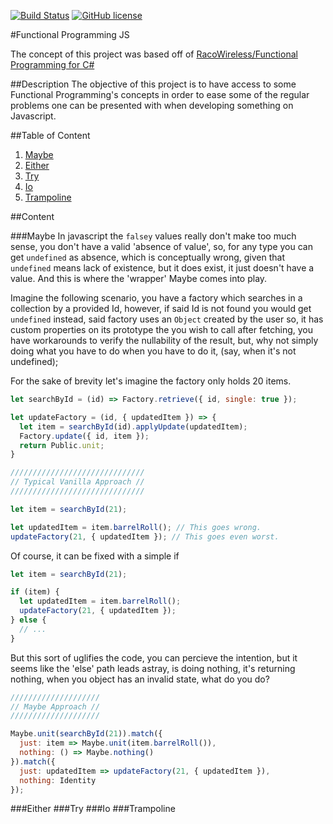 [![Build Status](https://travis-ci.org/karudedios/FunctionalProgramming.js.svg?branch=master)](https://travis-ci.org/karudedios/FunctionalProgramming.js)
[![GitHub license](https://img.shields.io/badge/license-MIT-blue.svg)](https://raw.githubusercontent.com/karudedios/FunctionalProgramming.js/master/LICENSE)

#Functional Programming JS

The concept of this project was based off of [RacoWireless/Functional Programming for C#](https://github.com/RacoWireless/FunctionalProgramming)

##Description
The objective of this project is to have access to some Functional Programming's concepts in order to ease some of the regular problems one can be presented with when developing something on Javascript.


##Table of Content
1. [Maybe](#maybe)
1. [Either](#either)
1. [Try](#try)
1. [Io](#io)
1. [Trampoline](#trampoline)

##Content

###Maybe
In javascript the `falsey` values really don't make too much sense, you don't have a valid 'absence of value', so, for any type you can get `undefined` as absence, which is conceptually wrong, given that `undefined` means lack of existence, but it does exist, it just doesn't have a value. And this is where the 'wrapper' Maybe comes into play.

Imagine the following scenario, you have a factory which searches in a collection by a provided Id, however, if said Id is not found you would get `undefined` instead, said factory uses an `Object` created by the user so, it has custom properties on its prototype the you wish to call after fetching, you have workarounds to verify the nullability of the result, but, why not simply doing what you have to do when you have to do it, (say, when it's not undefined);


For the sake of brevity let's imagine the factory only holds 20 items.

```javascript
let searchById = (id) => Factory.retrieve({ id, single: true });

let updateFactory = (id, { updatedItem }) => {
  let item = searchById(id).applyUpdate(updatedItem);
  Factory.update({ id, item });
  return Public.unit;
}

//////////////////////////////
// Typical Vanilla Approach //
//////////////////////////////

let item = searchById(21);

let updatedItem = item.barrelRoll(); // This goes wrong.
updateFactory(21, { updatedItem }); // This goes even worst.


```

Of course, it can be fixed with  a simple if

```javascript
let item = searchById(21);

if (item) {
  let updatedItem = item.barrelRoll();
  updateFactory(21, { updatedItem });
} else {
  // ...
}

```

But this sort of uglifies the code, you can percieve the intention, but it seems like the 'else' path leads astray, is doing nothing, it's returning nothing, when you object has an invalid state, what do you do?

```javascript
////////////////////
// Maybe Approach //
////////////////////

Maybe.unit(searchById(21)).match({
  just: item => Maybe.unit(item.barrelRoll()),
  nothing: () => Maybe.nothing()
}).match({
  just: updatedItem => updateFactory(21, { updatedItem }),
  nothing: Identity
});

```

###Either
###Try
###Io
###Trampoline